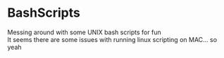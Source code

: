 # BashScripts
Messing around with some UNIX bash scripts for fun  
It seems there are some issues with running linux scripting on MAC... so yeah
